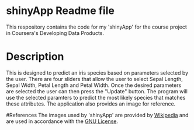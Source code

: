 shinyApp Readme file
========================================================

This respository contains the code for my 'shinyApp' for the course project in Coursera's Developing Data Products. 

# Description
This is designed to predict an iris species based on parameters selected by the user. There are four sliders that allow the user to select Sepal Length, Sepal Width, Petal Length and Petal Width. Once the desired parameters are selected the user can then press the "Update" button. The program will use the selected paramters to predict the most likely species that matches these attributes. The application also provides an image for reference.

#References
The images used by 'shinyApp' are provided by [Wikipedia][1] and are used in accordance with the [GNU License][2].

[1]: https://en.wikipedia.org/wiki/Iris_flower_data_set "Wikipedia"
[2]: https://en.wikipedia.org/wiki/GNU_Free_Documentation_License "GNU License"
